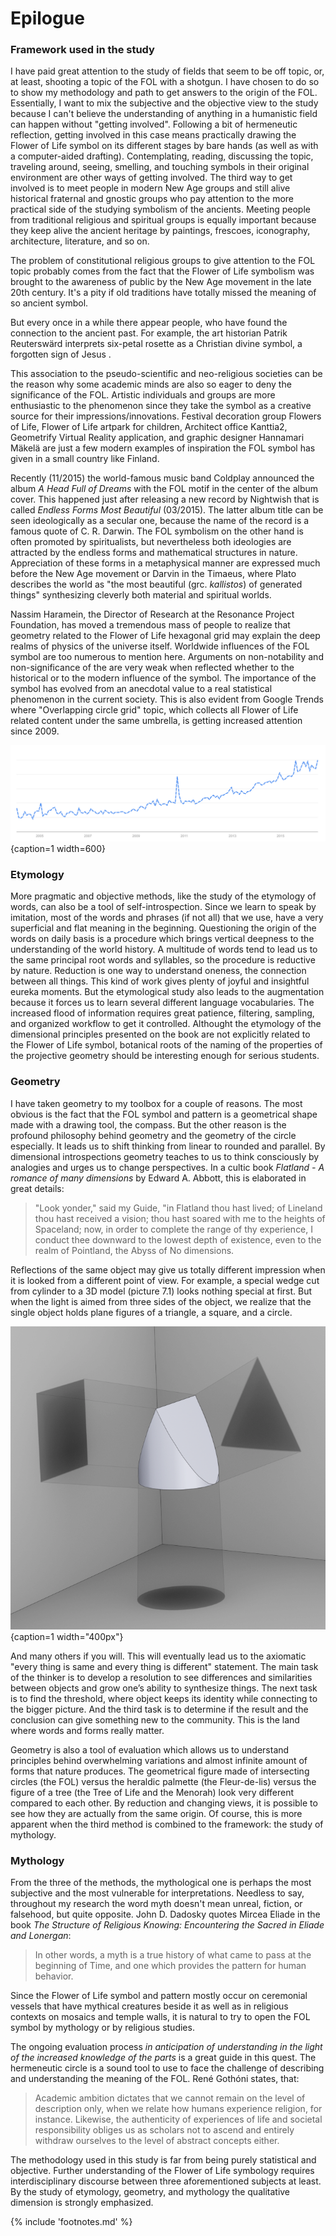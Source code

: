 # Epilogue

### Framework used in the study

I have paid great attention to the study of fields that seem to be off topic, or, at least, shooting a topic of the FOL with a shotgun. I have chosen to do so to show my methodology and path to get answers to the origin of the FOL. Essentially, I want to mix the subjective and the objective view to the study because I can't believe the understanding of anything in a humanistic field can happen without "getting involved". Following a bit of hermeneutic reflection<!-- cite author="René Gothóni" title="Words Matter. Hermeneutics in the Study of Religions" date="2011" location="" type="book" href="#" -->, getting involved in this case means practically drawing the Flower of Life symbol on its different stages by bare hands (as well as with a computer-aided drafting). Contemplating, reading, discussing the topic, traveling around, seeing, smelling, and touching symbols in their original environment are other ways of getting involved. The third way to get involved is to meet people in modern New Age groups and still alive historical fraternal and gnostic groups who pay attention to the more practical side of the studying symbolism of the ancients. Meeting people from traditional religious and spiritual groups is equally important because they keep alive the ancient heritage by paintings, frescoes, iconography, architecture, literature, and so on.

The problem of constitutional religious groups to give attention to the FOL topic probably comes from the fact that the Flower of Life symbolism was brought to the awareness of public by the New Age movement in the late 20th century. It's a pity if old traditions have totally missed the meaning of so ancient symbol.

But every once in a while there appear people, who have found the connection to the ancient past. For example, the art historian Patrik Reuterswärd interprets six-petal rosette as a Christian divine symbol, a forgotten sign of Jesus<!-- cite author="Patrik Reuterswärd" title="Forgotten symbols of God (Stockholm studies in history of art)" date="1986" location="Pages 103-105" type="book" href="#" --> <!-- cite author="Dalia-Ruth Halperin" title="Illuminating in Micrography: The Catalan Micrography" date="2013" location="Page 185, footnote" type="book" href="#" -->.

This association to the pseudo-scientific and neo-religious societies can be the reason why some academic minds are also so eager to deny the significance of the FOL. Artistic individuals and groups are more enthusiastic to the phenomenon since they take the symbol as a creative source for their impressions/innovations. Festival decoration group Flowers of Life<!-- cite author="flowersoflife.net" title="Flower of Life decorations" date="" location="" type="website" href="http://www.flowersoflife.net/" -->, Flower of Life artpark for children<!-- cite author="karlsson-sutisna.com" title="Flower Of Life Artpark" date="" location="" type="website" href="http://www.artpark.karlsson-sutisna.com/" -->, Architect office Kanttia2<!-- cite author="kanttia2.fi" title="Kanttia 2 architect office" date="" location="" type="website" href="http://kanttia2.fi/" -->, Geometrify Virtual Reality application<!-- cite author="geometrify.net" title="Geometrify - Music for Your Eyes" date="" location="" type="website" href="http://geometrify.net/" -->, and graphic designer Hannamari Mäkelä<!-- cite author="hannamarimakela.com" title="Geometric paintings" date="" location="" type="website" href="http://www.hannamarimakela.com/Geometriset-maalaukset-Geometric-paintings/" --> are just a few modern examples of inspiration the FOL symbol has given in a small country like Finland.

Recently (11/2015) the world-famous music band Coldplay announced the album *A Head Full of Dreams* with the FOL motif in the center of the album cover<!-- cite author="musictimes.com" title="Coldplay New Album A Head Full of Dreams Release Date, Tracklist, Cover and Single Revealed" date="" location="" type="website" href="http://www.musictimes.com/articles/53680/20151106/coldplay-new-album-head-full-dreams-release-date-tracklist-cover.htm" -->. This happened just after releasing a new record by Nightwish that is called *Endless Forms Most Beautiful* (03/2015). The latter album title can be seen  ideologically as a secular one, because the name of the record is a famous quote of C. R. Darwin. The FOL symbolism on the other hand is often promoted by spiritualists, but nevertheless both ideologies are attracted by the endless forms and mathematical structures in nature. Appreciation of these forms in a metaphysical manner are expressed much before the New Age movement or Darvin in the Timaeus, where Plato describes the world as "the most beautiful (grc. *kallistos*) of generated things"<!-- cite author="Dominic O'Meara" title="The Beauty Of The World In Plato's Timaeus" date="2014" location="" type="article" href="http://www.nsu.ru/classics/schole/8/8-1-omeara.pdf" --> synthesizing cleverly both material and spiritual worlds.

Nassim Haramein, the Director of Research at the Resonance Project Foundation<!-- cite author="resonance.is" title="Resonance Project Foundation" date="" location="" type="website" href="http://resonance.is/" -->, has moved a tremendous mass of people to realize that geometry related to the Flower of Life hexagonal grid may explain the deep realms of physics of the universe itself. Worldwide influences of the FOL symbol are too numerous to mention here. Arguments on non-notability and non-significance of the are very weak when reflected whether to the historical or to the modern influence of the symbol. The importance of the symbol has evolved from an anecdotal value to a real statistical phenomenon in the current society. This is also evident from Google Trends<!-- cite author="google.com" title="Flower of Life - Google Trends" date="" location="" type="website" href="https://www.google.com/trends/explore#q=%2Fm%2F06f1ff&cmpt=q&tz=Etc%2FGMT-2" --> where "Overlapping circle grid" topic, which collects all Flower of Life related content under the same umbrella, is getting increased attention since 2009.

![Google trends: Overlapping circle grid](/media/trends.png){caption=1 width=600}

### Etymology

More pragmatic and objective methods, like the study of the etymology of words, can also be a tool of self-introspection. Since we learn to speak by imitation, most of the words and phrases (if not all) that we use, have a very superficial and flat meaning in the beginning. Questioning the origin of the words on daily basis is a procedure which brings vertical deepness to the understanding of the world history. A multitude of words tend to lead us to the same principal root words and syllables, so the procedure is reductive by nature. Reduction is one way to understand oneness, the connection between all things. This kind of work gives plenty of joyful and insightful eureka moments. But the etymological study also leads to the augmentation because it forces us to learn several different language vocabularies. The increased flood of information requires great patience, filtering, sampling, and organized workflow to get it controlled. Althought the etymology of the dimensional principles presented on the book are not explicitly related to the Flower of Life symbol, botanical roots of the naming of the properties of the projective geometry should be interesting enough for serious students.

### Geometry

I have taken geometry to my toolbox for a couple of reasons. The most obvious is the fact that the FOL symbol and pattern is a geometrical shape made with a drawing tool, the compass. But the other reason is the profound philosophy behind geometry and the geometry of the circle especially. It leads us to shift thinking from linear to rounded and parallel. By dimensional introspections geometry teaches to us to think consciously by analogies and urges us to change perspectives. In a cultic book *Flatland - A romance of many dimensions* by Edward A. Abbott, this is elaborated in great details:

> "Look yonder," said my Guide, "in Flatland thou hast lived; of Lineland thou hast received a vision; thou hast soared with me to the heights of Spaceland; now, in order to complete the range of thy experience, I conduct thee downward to the lowest depth of existence, even to the realm of Pointland, the Abyss of No dimensions.<!-- cite author="Edward A. Abbott" title="Flatland - A romance of many dimensions" date="1891" location="Chapter 20" type="book" href="http://www.geom.uiuc.edu/~banchoff/Flatland/" -->

Reflections of the same object may give us totally different impression when it is looked from a different point of view. For example, a special wedge cut from cylinder to a 3D model (picture 7.1) looks nothing special at first. But when the light is aimed from three sides of the object, we realize that the single object holds plane figures of a triangle, a square, and a circle.

![Cylindrical wedge projections © Antti Oinonen](/media/3dobject.png){caption=1 width="400px"}

And many others if you will. This will eventually lead us to the axiomatic "every thing is same and every thing is different" statement. The main task of the thinker is to develop a resolution to see differences and similarities between objects and grow one’s ability to synthesize things. The next task is to find the threshold, where object keeps its identity while connecting to the bigger picture. And the third task is to determine if the result and the conclusion can give something new to the community. This is the land where words and forms really matter.

Geometry is also a tool of evaluation which allows us to understand principles behind overwhelming variations and almost infinite amount of forms that nature produces. The geometrical figure made of intersecting circles (the FOL) versus the heraldic palmette (the Fleur-de-lis) versus the figure of a tree (the Tree of Life and the Menorah) look very different compared to each other. By reduction and changing views, it is possible to see how they are actually from the same origin. Of course, this is more apparent when the third method is combined to the framework: the study of mythology.

### Mythology

From the three of the methods, the mythological one is perhaps the most subjective and the most vulnerable for interpretations. Needless to say, throughout my research the word myth doesn't mean unreal, fiction, or falsehood, but quite opposite. John D. Dadosky quotes Mircea Eliade in the book *The Structure of Religious Knowing: Encountering the Sacred in Eliade and Lonergan*:

> In other words, a myth is a true history of what came to pass at the beginning of Time, and one which provides the pattern for human behavior.<!-- cite author="John D. Dadosky" title="The Structure of Religious Knowing: Encountering the Sacred in Eliade and Lonergan" date="2004" location="" type="book" href="#" -->

Since the Flower of Life symbol and pattern mostly occur on ceremonial vessels that have mythical creatures beside it as well as in religious contexts on mosaics and temple walls, it is natural to try to open the FOL symbol by mythology or by religious studies.

The ongoing evaluation process *in anticipation of understanding in the light of the increased knowledge of the parts* is a great guide in this quest. The hermeneutic circle is a sound tool to use to face the challenge of describing and understanding the meaning of the FOL. René Gothóni states, that:

> Academic ambition dictates that we cannot remain on the level of description only, when we relate how humans experience religion, for instance. Likewise, the authenticity of experiences of life and societal responsibility obliges us as scholars not to ascend and entirely withdraw ourselves to the level of abstract concepts either.<!-- cite author="René Gothóni" title="Words Matter. Hermeneutics in the Study of Religions" date="2011" location="Page 1" type="book" href="#" -->

The methodology used in this study is far from being purely statistical and objective. Further understanding of the Flower of Life symbology requires interdisciplinary discourse between three aforementioned subjects at least. By the study of etymology, geometry, and mythology the qualitative dimension is strongly emphasized.

{% include 'footnotes.md' %}
